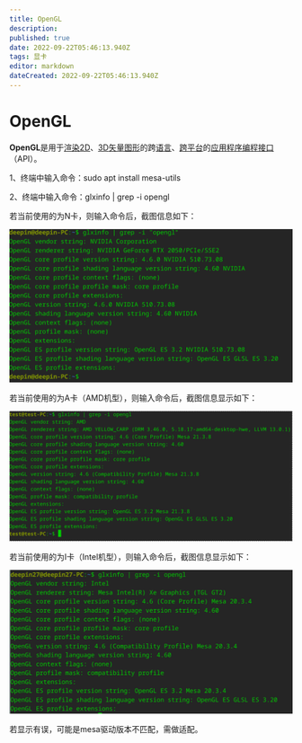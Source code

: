 ```yaml
---
title: OpenGL
description: 
published: true
date: 2022-09-22T05:46:13.940Z
tags: 显卡
editor: markdown
dateCreated: 2022-09-22T05:46:13.940Z
---
```


# OpenGL
**OpenGL**是用于[渲染](https://baike.baidu.com/item/渲染?fromModule=lemma_inlink)[2D](https://baike.baidu.com/item/2D?fromModule=lemma_inlink)、[3D](https://baike.baidu.com/item/3D?fromModule=lemma_inlink)[矢量图形](https://baike.baidu.com/item/矢量图形?fromModule=lemma_inlink)的跨[语言](https://baike.baidu.com/item/语言?fromModule=lemma_inlink)、[跨平台](https://baike.baidu.com/item/跨平台?fromModule=lemma_inlink)的[应用程序编程接口](https://baike.baidu.com/item/应用程序编程接口?fromModule=lemma_inlink)（API）。

1、终端中输入命令：sudo apt install mesa-utils

2、终端中输入命令：glxinfo | grep -i opengl

若当前使用的为N卡，则输入命令后，截图信息如下：

![n卡.png](/for_trans/opengl/n卡.png)

若当前使用的为A卡（AMD机型），则输入命令后，截图信息显示如下：

![a卡.png](/for_trans/opengl/a卡.png)

若当前使用的为I卡（Intel机型），则输入命令后，截图信息显示如下：

![i卡.png](/for_trans/opengl/i卡.png)

若显示有误，可能是mesa驱动版本不匹配，需做适配。

